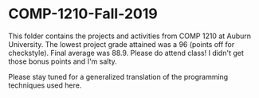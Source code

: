 # COMP-1210-Fall-2019
This folder contains the projects and activities from COMP 1210 at Auburn University. 
The lowest project grade attained was a 96 (points off for checkstyle).
Final average was 88.9. Please do attend class! I didn't get those bonus points and I'm salty.

Please stay tuned for a generalized translation of the programming techniques used here.
